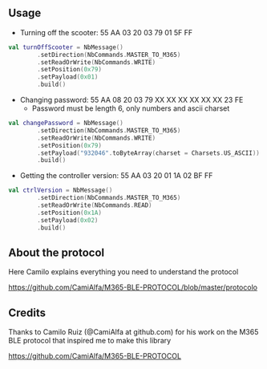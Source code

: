 ## Usage
* Turning off the scooter: 55 AA 03 20 03 79 01 5F FF
```kotlin
val turnOffScooter = NbMessage()
		.setDirection(NbCommands.MASTER_TO_M365)
		.setReadOrWrite(NbCommands.WRITE)
		.setPosition(0x79)
		.setPayload(0x01)
		.build()
````
* Changing password: 55 AA 08 20 03 79 XX XX XX XX XX XX 23 FE
    * Password must be length 6, only numbers and ascii charset
```kotlin
val changePassword = NbMessage()
		.setDirection(NbCommands.MASTER_TO_M365)
		.setReadOrWrite(NbCommands.WRITE)
		.setPosition(0x79)
		.setPayload("932046".toByteArray(charset = Charsets.US_ASCII))
		.build()
```
* Getting the controller version: 55 AA 03 20 01 1A 02 BF FF
```kotlin
val ctrlVersion = NbMessage()
		.setDirection(NbCommands.MASTER_TO_M365)
		.setReadOrWrite(NbCommands.READ)
		.setPosition(0x1A)
		.setPayload(0x02)
		.build()
```
## About the protocol
Here Camilo explains everything you need to understand the protocol

https://github.com/CamiAlfa/M365-BLE-PROTOCOL/blob/master/protocolo

## Credits
Thanks to Camilo Ruiz (@CamiAlfa at github.com) for his work on 
the M365 BLE protocol that inspired me to make this library

https://github.com/CamiAlfa/M365-BLE-PROTOCOL 
